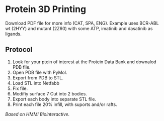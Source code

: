 # Protein 3D Printing

Download PDF file for more info (CAT, SPA, ENG). 
Example uses BCR-ABL wt (2HYY) and mutant (2Z60) with some ATP, imatinib and dasatinib as ligands.

## Protocol
1. Look for your ptein of interest at the Protein Data Bank and downalod PDB file.
2. Open PDB file with PyMol.
3. Export from PDB to STL.
4. Load STL into Netfabb
5. Fix file.
6. Modifiy surface
7 Cut into 2 bodies.
8. Export each body into separate STL file. 
9. Print each file 20% infill, with suports and/or rafts.

_Based on HMMI Biointeractive._
